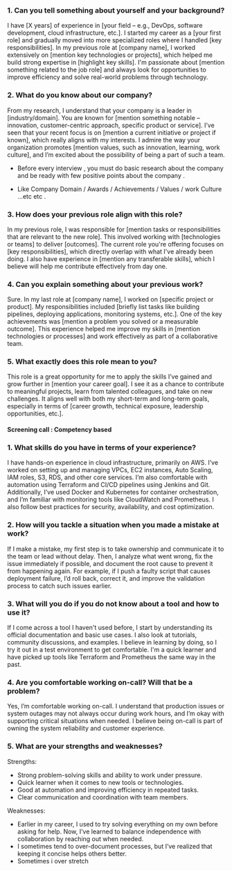 
### 1. Can you tell something about yourself and your background?

I have \[X years] of experience in \[your field – e.g., DevOps, software development, cloud infrastructure, etc.]. I started my career as a \[your first role] and gradually moved into more specialized roles where I handled \[key responsibilities]. In my previous role at \[company name], I worked extensively on \[mention key technologies or projects], which helped me build strong expertise in \[highlight key skills]. I'm passionate about \[mention something related to the job role] and always look for opportunities to improve efficiency and solve real-world problems through technology.



### 2. What do you know about our company?

From my research, I understand that your company is a leader in \[industry/domain]. You are known for \[mention something notable – innovation, customer-centric approach, specific product or service]. I’ve seen that your recent focus is on \[mention a current initiative or project if known], which really aligns with my interests. I admire the way your organization promotes \[mention values, such as innovation, learning, work culture], and I’m excited about the possibility of being a part of such a team.

  - Before every interview , you must do basic research about the company and be ready with few positive points about the company .
   
  - Like Company Domain / Awards / Achievements / Values / work Culture ...etc etc .
   

### 3. How does your previous role align with this role?

In my previous role, I was responsible for \[mention tasks or responsibilities that are relevant to the new role]. This involved working with \[technologies or teams] to deliver \[outcomes]. The current role you're offering focuses on \[key responsibilities], which directly overlap with what I've already been doing. I also have experience in \[mention any transferable skills], which I believe will help me contribute effectively from day one.



### 4. Can you explain something about your previous work?

Sure. In my last role at \[company name], I worked on \[specific project or product]. My responsibilities included \[briefly list tasks like building pipelines, deploying applications, monitoring systems, etc.]. One of the key achievements was \[mention a problem you solved or a measurable outcome]. This experience helped me improve my skills in \[mention technologies or processes] and work effectively as part of a collaborative team.



### 5. What exactly does this role mean to you?

This role is a great opportunity for me to apply the skills I’ve gained and grow further in \[mention your career goal]. I see it as a chance to contribute to meaningful projects, learn from talented colleagues, and take on new challenges. It aligns well with both my short-term and long-term goals, especially in terms of \[career growth, technical exposure, leadership opportunities, etc.].


#### Screening call : Competency based 


### 1. What skills do you have in terms of your experience?
I have hands-on experience in cloud infrastructure, primarily on AWS. I’ve worked on setting up and managing VPCs, EC2 instances, Auto Scaling, IAM roles, S3, RDS, and other core services. I’m also comfortable with automation using Terraform and CI/CD pipelines using Jenkins and Git. Additionally, I’ve used Docker and Kubernetes for container orchestration, and I’m familiar with monitoring tools like CloudWatch and Prometheus. I also follow best practices for security, availability, and cost optimization.


### 2. How will you tackle a situation when you made a mistake at work?
If I make a mistake, my first step is to take ownership and communicate it to the team or lead without delay. Then, I analyze what went wrong, fix the issue immediately if possible, and document the root cause to prevent it from happening again. For example, if I push a faulty script that causes deployment failure, I’d roll back, correct it, and improve the validation process to catch such issues earlier.


### 3. What will you do if you do not know about a tool and how to use it?
If I come across a tool I haven't used before, I start by understanding its official documentation and basic use cases. I also look at tutorials, community discussions, and examples. I believe in learning by doing, so I try it out in a test environment to get comfortable. I'm a quick learner and have picked up tools like Terraform and Prometheus the same way in the past.


### 4. Are you comfortable working on-call? Will that be a problem?
Yes, I’m comfortable working on-call. I understand that production issues or system outages may not always occur during work hours, and I’m okay with supporting critical situations when needed. I believe being on-call is part of owning the system reliability and customer experience.


### 5. What are your strengths and weaknesses?
Strengths:

* Strong problem-solving skills and ability to work under pressure.
* Quick learner when it comes to new tools or technologies.
* Good at automation and improving efficiency in repeated tasks.
* Clear communication and coordination with team members.
  
Weaknesses:

* Earlier in my career, I used to try solving everything on my own before asking for help. Now, I’ve learned to balance independence with collaboration by reaching out when needed.
* I sometimes tend to over-document processes, but I’ve realized that keeping it concise helps others better.
* Sometimes i over stretch 




